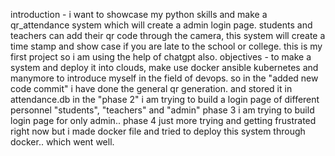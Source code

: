 introduction - i want to showcase my python skills and make a qr_attendance system which will create a admin login page. students and teachers can add their qr code through the camera, this system will create a time stamp and show case if you are late to the school or college.
this is my first project so i am using the help of chatgpt also.
objectives - to make a system and deploy it into clouds, make use docker ansible kubernetes and manymore to introduce myself in the field of devops. 
so in the "added new code commit" i have done the general qr generation. and stored it in attendance.db
in the "phase 2" i am trying to build a login page of different personnel "students", "teachers" and "admin"
phase 3 i am trying to build login page for only admin.. 
phase 4 just more trying and getting frustrated right now but i made docker file and tried to deploy this system through docker.. which went well.

